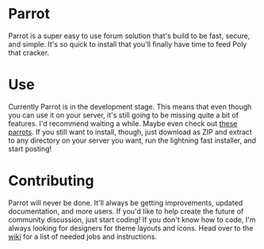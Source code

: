 Parrot
======

Parrot is a super easy to use forum solution that's build to be fast, secure, and simple. It's so quick to install that you'll finally have time to feed Poly that cracker.

Use
===

Currently Parrot is in the development stage. This means that even though you can use it on your server, it's still going to be missing quite a bit of features. I'd recommend waiting a while. Maybe even check out [these parrots](http://bit.ly/1jnMQ6S). If you still want to install, though, just download as ZIP and extract to any directory on your server you want, run the lightning fast installer, and start posting!

Contributing
=========

Parrot will never be done. It'll always be getting improvements, updated documentation, and more users. If you'd like to help create the future of community discussion, just start coding! If you don't know how to code, I'm always looking for designers for theme layouts and icons. Head over to the [wiki](http://github.com/Codingbean/Parrot/wiki/Contribute) for a list of needed jobs and instructions.
